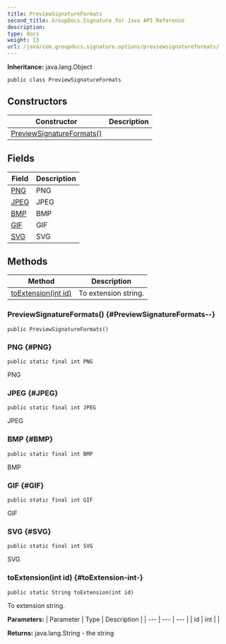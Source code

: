```yaml
---
title: PreviewSignatureFormats
second_title: GroupDocs.Signature for Java API Reference
description: 
type: docs
weight: 13
url: /java/com.groupdocs.signature.options/previewsignatureformats/
---
```

**Inheritance:**
java.lang.Object
```
public class PreviewSignatureFormats
```
## Constructors

| Constructor | Description |
| --- | --- |
| [PreviewSignatureFormats()](#PreviewSignatureFormats--) |  |
## Fields

| Field | Description |
| --- | --- |
| [PNG](#PNG) | PNG |
| [JPEG](#JPEG) | JPEG |
| [BMP](#BMP) | BMP |
| [GIF](#GIF) | GIF |
| [SVG](#SVG) | SVG |
## Methods

| Method | Description |
| --- | --- |
| [toExtension(int id)](#toExtension-int-) | To extension string. |
### PreviewSignatureFormats() {#PreviewSignatureFormats--}
```
public PreviewSignatureFormats()
```


### PNG {#PNG}
```
public static final int PNG
```


PNG

### JPEG {#JPEG}
```
public static final int JPEG
```


JPEG

### BMP {#BMP}
```
public static final int BMP
```


BMP

### GIF {#GIF}
```
public static final int GIF
```


GIF

### SVG {#SVG}
```
public static final int SVG
```


SVG

### toExtension(int id) {#toExtension-int-}
```
public static String toExtension(int id)
```


To extension string.

**Parameters:**
| Parameter | Type | Description |
| --- | --- | --- |
| id | int |  |

**Returns:**
java.lang.String - the string
